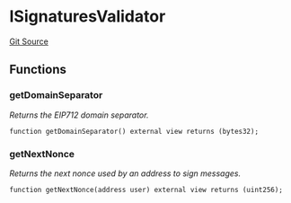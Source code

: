# ISignaturesValidator
[Git Source](https://github.com/Increment-Finance/peripheral-contracts/blob/45559668fd9e29384d52be9948eb4e35f7e92b00/contracts/interfaces/balancer/IVault.sol)


## Functions
### getDomainSeparator

*Returns the EIP712 domain separator.*


```solidity
function getDomainSeparator() external view returns (bytes32);
```

### getNextNonce

*Returns the next nonce used by an address to sign messages.*


```solidity
function getNextNonce(address user) external view returns (uint256);
```

